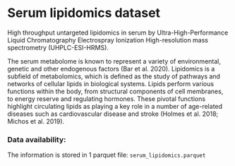 # Serum lipidomics dataset  

High throughput untargeted lipidomics in serum by Ultra-High-Performance Liquid Chromatography Electrospray Ionization High-resolution mass spectrometry (UHPLC-ESI-HRMS).

The serum metabolome is known to represent a variety of environmental, genetic and other endogenous factors (Bar et al. 2020). Lipidomics is a subfield of metabolomics, which is defined as the study of pathways and networks of cellular lipids in biological systems. Lipids perform various functions within the body, from structural components of cell membranes, to energy reserve and regulating hormones. These pivotal functions highlight circulating lipids as playing a key role in a number of age-related diseases such as cardiovascular disease and stroke (Holmes et al. 2018; Michos et al. 2019). 

### Data availability:
The information is stored in 1 parquet file: `serum_lipidomics.parquet`